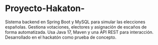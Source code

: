 # Proyecto-Hakaton-
Sistema backend en Spring Boot y MySQL para simular las elecciones españolas. Gestiona votaciones, electores y asignación de escaños de forma automatizada. Usa Java 17, Maven y una API REST para interacción. Desarrollado en el hackatón como prueba de concepto.
